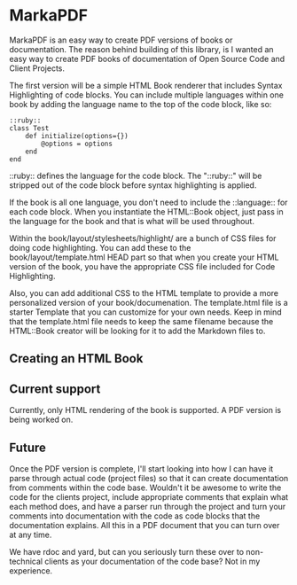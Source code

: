 # MarkaPDF

MarkaPDF is an easy way to create PDF versions of books or documentation. The reason behind
building of this library, is I wanted an easy way to create PDF books of documentation of
Open Source Code and Client Projects. 

The first version will be a simple HTML Book renderer that includes Syntax Highlighting of
code blocks. You can include multiple languages within one book by adding the language
name to the top of the code block, like so:

	::ruby::
	class Test
		def initialize(options={})
			@options = options
		end
	end

::ruby:: defines the language for the code block. The "::ruby::" will be stripped out of
the code block before syntax highlighting is applied.

If the book is all one language, you don't need to include the ::language:: for each code
block. When you instantiate the HTML::Book object, just pass in the language for the book
and that is what will be used throughout.

Within the book/layout/stylesheets/highlight/ are a bunch of CSS files for doing code
highlighting. You can add these to the book/layout/template.html HEAD part so that
when you create your HTML version of the book, you have the appropriate CSS file
included for Code Highlighting.

Also, you can add additional CSS to the HTML template to provide a more personalized
version of your book/documenation. The template.html file is a starter Template that 
you can customize for your own needs. Keep in mind that the template.html file needs
to keep the same filename because the HTML::Book creator will be looking for it to
add the Markdown files to.

## Creating an HTML Book



## Current support

Currently, only HTML rendering of the book is supported. A PDF version is being worked on.

## Future

Once the PDF version is complete, I'll start looking into how I can have it parse through
actual code (project files) so that it can create documentation from comments within the
code base. Wouldn't it be awesome to write the code for the clients project, include
appropriate comments that explain what each method does, and have a parser run through
the project and turn your comments into documentation with the code as code blocks
that the documentation explains. All this in a PDF document that you can turn over at
any time. 

We have rdoc and yard, but can you seriously turn these over to non-technical clients
as your documentation of the code base? Not in my experience.
